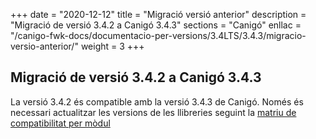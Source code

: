 +++
date        = "2020-12-12"
title       = "Migració versió anterior"
description = "Migració de versió 3.4.2 a Canigó 3.4.3"
sections    = "Canigó"
enllac		= "/canigo-fwk-docs/documentacio-per-versions/3.4LTS/3.4.3/migracio-versio-anterior/"
weight		= 3
+++

## Migració de versió 3.4.2 a Canigó 3.4.3

La versió 3.4.2 és compatible amb la versió 3.4.3 de Canigó. Només és necessari actualitzar les versions de les llibreries seguint la [matriu de compatibilitat per mòdul](/canigo-fwk-docs/documentacio-per-versions/3.4LTS/3.4.3/moduls/compatibilitat-per-modul/)